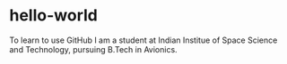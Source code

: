 # hello-world
To learn to use GitHub
I am a student at Indian Institue of Space Science and Technology, pursuing B.Tech in Avionics.
